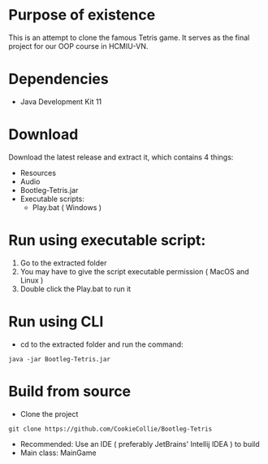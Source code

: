 # Purpose of existence
This is an attempt to clone the famous Tetris game. It serves as the final project for our OOP course in HCMIU-VN.

# Dependencies
- Java Development Kit 11

# Download
Download the latest release and extract it, which contains 4 things:

- Resources
- Audio
- Bootleg-Tetris.jar
- Executable scripts:
   - Play.bat ( Windows )

# Run using executable script:
1. Go to the extracted folder
2. You may have to give the script executable permission ( MacOS and Linux )
3. Double click the Play.bat to run it

# Run using CLI
- cd to the extracted folder and run the command:
```
java -jar Bootleg-Tetris.jar
```
# Build from source
- Clone the project
```
git clone https://github.com/CookieCollie/Bootleg-Tetris
```
- Recommended: Use an IDE ( preferably JetBrains' Intellij IDEA ) to build
- Main class: MainGame
